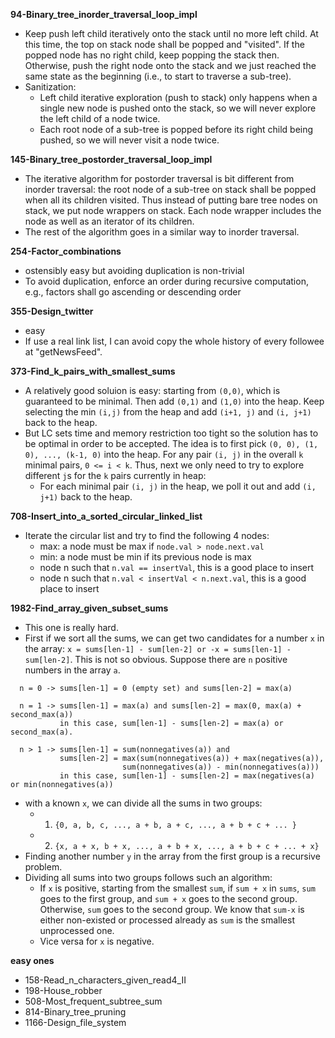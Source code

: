 **94-Binary_tree_inorder_traversal_loop_impl**
- Keep push left child iteratively onto the stack until no more left
  child.  At this time, the top on stack node shall be popped and
  "visited".  If the popped node has no right child, keep popping the
  stack then. Otherwise, push the right node onto the stack and we
  just reached the same state as the beginning (i.e., to start to
  traverse a sub-tree).
- Sanitization:
    - Left child iterative exploration (push to stack) only happens
      when a single new node is pushed onto the stack, so we will
      never explore the left child of a node twice.
    - Each root node of a sub-tree is popped before its right child
      being pushed, so we will never visit a node twice.

**145-Binary_tree_postorder_traversal_loop_impl**
- The iterative algorithm for postorder traversal is bit different
  from inorder traversal: the root node of a sub-tree on stack shall
  be popped when all its children visited.  Thus instead of putting
  bare tree nodes on stack, we put node wrappers on stack. Each node
  wrapper includes the node as well as an iterator of its children.
- The rest of the algorithm goes in a similar way to inorder
  traversal.

**254-Factor_combinations**
- ostensibly easy but avoiding duplication is non-trivial
- To avoid duplication, enforce an order during recursive computation, e.g., factors shall go ascending or descending order

**355-Design_twitter**
- easy
- If use a real link list, I can avoid copy the whole history of every followee at "getNewsFeed".

**373-Find_k_pairs_with_smallest_sums**
- A relatively good soluion is easy: starting from `(0,0)`, which is
  guaranteed to be minimal. Then add `(0,1)` and `(1,0)` into the heap.
  Keep selecting the min `(i,j)` from the heap and add `(i+1, j)` and `(i, j+1)`
  back to the heap.
- But LC sets time and memory restriction too tight so the solution
  has to be optimal in order to be accepted.  The idea is to first
  pick `(0, 0), (1, 0), ..., (k-1, 0)` into the heap.  For any pair
  `(i, j)` in the overall `k` minimal pairs, `0 <= i < k`.  Thus, next
  we only need to try to explore different `j`s for the `k` pairs
  currently in heap:  
    - For each minimal pair `(i, j)` in the heap, we poll it out and
      add `(i, j+1)` back to the heap.
  

**708-Insert_into_a_sorted_circular_linked_list**
- Iterate the circular list and try to find the following 4 nodes:
    - max:  a node must be max if `node.val > node.next.val`
    - min:  a node must be min if its previous node is max
    - node n such that `n.val == insertVal`, this is a good place to insert
    - node n such that `n.val < insertVal < n.next.val`, this is a good place to insert

**1982-Find_array_given_subset_sums**
- This one is really hard.
- First if we sort all the sums, we can get two candidates for a number `x` in the array:
  `x = sums[len-1] - sum[len-2] or -x = sums[len-1] - sum[len-2]`.  This is not so obvious.
  Suppose there are `n` positive numbers in the array `a`.

```
  n = 0 -> sums[len-1] = 0 (empty set) and sums[len-2] = max(a)
  
  n = 1 -> sums[len-1] = max(a) and sums[len-2] = max(0, max(a) + second_max(a))
           in this case, sum[len-1] - sums[len-2] = max(a) or second_max(a).

  n > 1 -> sums[len-1] = sum(nonnegatives(a)) and
           sums[len-2] = max(sum(nonnegatives(a)) + max(negatives(a)),
	                     sum(nonnegatives(a)) - min(nonnegatives(a)))
           in this case, sum[len-1] - sums[len-2] = max(negatives(a) or min(nonnegatives(a))
```

- with a known `x`, we can divide all the sums in two groups:
    - 1. `{0, a, b, c, ..., a + b, a + c, ..., a + b + c + ... }`
    - 2. `{x, a + x, b + x, ..., a + b + x, ..., a + b + c + ... + x}`
- Finding another number `y` in the array from the first group is a recursive problem.
- Dividing all sums into two groups follows such an algorithm:
    - If `x` is positive, starting from the smallest `sum`, if `sum +
      x` in `sums`, `sum` goes to the first group, and `sum + x` goes
      to the second group.  Otherwise, `sum` goes to the second group.
      We know that `sum-x` is either non-existed or processed already as `sum` is the
      smallest unprocessed one.      
    - Vice versa for `x` is negative.


**easy ones**
- 158-Read_n_characters_given_read4_II
- 198-House_robber
- 508-Most_frequent_subtree_sum
- 814-Binary_tree_pruning
- 1166-Design_file_system